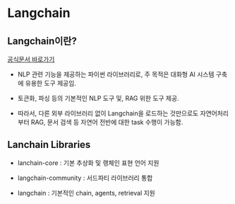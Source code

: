 # Langchain

## Langchain이란?

[공식문서 바로가기](https://python.langchain.com/docs/get_started/introduction)
- NLP 관련 기능을 제공하는 파이썬 라이브러리로, 주 목적은 대화형 AI 시스템 구축에 유용한 도구 제공임.

- 토큰화, 파싱 등의 기본적인 NLP 도구 및, RAG 위한 도구 제공.

- 따라서, 다른 외부 라이브러리 없이 Langchain을 로드하는 것만으로도 자연어처리부터 RAG, 문서 검색 등 자연어 전반에 대한 task 수행이 가능함.

## Lanchain Libraries
- lanchain-core : 기본 추상화 및 랭체인 표현 언어 지원

- langchain-community : 서드파티 라이브러리 통합

- langchain : 기본적인 chain, agents, retrieval 지원
